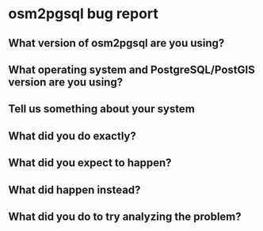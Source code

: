 
# osm2pgsql bug report

## What version of osm2pgsql are you using?

<!-- Paste output of `osm2pgsql --version` here. Please use the [latest
release](https://osm2pgsql.org/releases/) of osm2pgsql if at all
possible. -->


## What operating system and PostgreSQL/PostGIS version are you using?

<!-- Also what Linux distribution if applicable, OS version? -->


## Tell us something about your system

<!-- How much RAM do you have, how many CPUs, bare metal or cloud setup? -->


## What did you do exactly?

<!-- Please provide the command(s) you used including all options etc. Include
links to input files. -->


## What did you expect to happen?

<!-- Describe in detail what you expected the above would do. -->


## What did happen instead?

<!-- Please describe what happened and why you think this is wrong. Please include
(or link to, if it is too verbose) the log output. -->


## What did you do to try analyzing the problem?

<!-- Describe what steps you already did to try analyzing the problem before
reporting. -->

